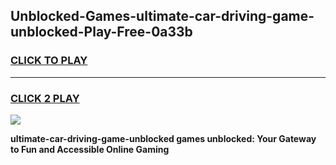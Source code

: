 
## Unblocked-Games-ultimate-car-driving-game-unblocked-Play-Free-0a33b
<h3>
<a href="https://premium76.site?title=ultimate-car-driving-game-unblocked&ref=21A">CLICK TO PLAY</a></h3>
<hr>

<h3>
<a href="https://premium76.site?title=ultimate-car-driving-game-unblocked&ref=21A">CLICK 2 PLAY</a>
  
</h3>

<a href="https://premium76.site?title=ultimate-car-driving-game-unblocked&ref=21A"><img src="https://clearcache.store/games.png"></a>


**ultimate-car-driving-game-unblocked games unblocked: Your Gateway to Fun and Accessible Online Gaming**
